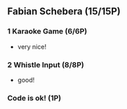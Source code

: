 ## Fabian Schebera (15/15P)

### 1 Karaoke Game (6/6P)

 * very nice!

### 2 Whistle Input (8/8P)

 * good!

### Code is ok! (1P)
 